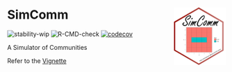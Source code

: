 # SimComm <img src="man/figures/logo.png" align="right" alt="" width="120" />

![stability-wip](https://img.shields.io/badge/stability-work_in_progress-lightgrey.svg)
![R-CMD-check](https://github.com/EricMarcon/SimmComm/workflows/R-CMD-check/badge.svg)
[![codecov](https://codecov.io/github/EricMarcon/SimComm/branch/master/graphs/badge.svg)](https://codecov.io/github/EricMarcon/SimComm)

A Simulator of Communities


Refer to the [Vignette](https://EricMarcon.github.io/SimComm/)
